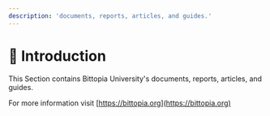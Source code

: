 ```yaml
---
description: 'documents, reports, articles, and guides.'
---
```


# 📌 Introduction

This Section contains Bittopia University's documents, reports, articles, and guides.

For more information visit [https://bittopia.org](https://bittopia.org)

